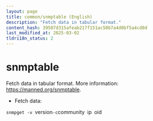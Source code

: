 ```yaml
---
layout: page
title: common/snmptable (English)
description: "Fetch data in tabular format."
content_hash: 39507d315afeab217f151ac50b7a4d0bf5a4cd0d
last_modified_at: 2025-03-02
tldri18n_status: 2
---
```

# snmptable

Fetch data in tabular format.
More information: <https://manned.org/snmptable>.

- Fetch data:

`snmpget -v `<span class="tldr-var badge badge-pill bg-dark-lm bg-white-dm text-white-lm text-dark-dm font-weight-bold">version</span>` -c `<span class="tldr-var badge badge-pill bg-dark-lm bg-white-dm text-white-lm text-dark-dm font-weight-bold">community</span>` `<span class="tldr-var badge badge-pill bg-dark-lm bg-white-dm text-white-lm text-dark-dm font-weight-bold">ip</span>` `<span class="tldr-var badge badge-pill bg-dark-lm bg-white-dm text-white-lm text-dark-dm font-weight-bold">oid</span>
